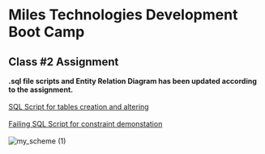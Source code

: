 

# Miles Technologies Development Boot Camp
## Class #2 Assignment


**.sql file scripts and Entity Relation Diagram has been updated according to the assignment.**
<br>
<br>
[SQL Script for tables creation and altering](https://github.com/ssvtk/miles-tech-btcmp/blob/main/class2/les2fill.sql)
<br>
<br>
[Failing SQL Script for constraint demonstation](https://github.com/ssvtk/miles-tech-btcmp/blob/main/class2/const.sql)
<br>
<br>
![my_scheme (1)](https://user-images.githubusercontent.com/49266473/105624186-469dad80-5e52-11eb-8d01-ddf10f67912e.png)



